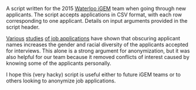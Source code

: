 A script written for the 2015 [Waterloo iGEM](http://igem.uwaterloo.ca) team when going through new applicants. The script accepts applications in CSV format, with each row corresponding to one applicant. Details on input arguments provided in the script header.

[Various][1] [studies][2] [of job applications][3] have shown that obscuring applicant names increases the gender and racial diversity of the applicants accepted for interviews. This alone is a strong argument for anonymization, but it was also helpful for our team because it removed conflicts of interest caused by knowing some of the applicants personally. 

I hope this (very hacky) script is useful either to future iGEM teams or to others looking to anonymize job applications.

[1]: http://mbc.metropolis.net/assets/uploads/files/wp/2011/WP11-13.html
[2]: http://blogs.nature.com/peer-to-peer/2008/01/doubleblind_peer_review_reveal.html
[3]: http://www.nber.org/papers/w5903.pdf?new_window=1